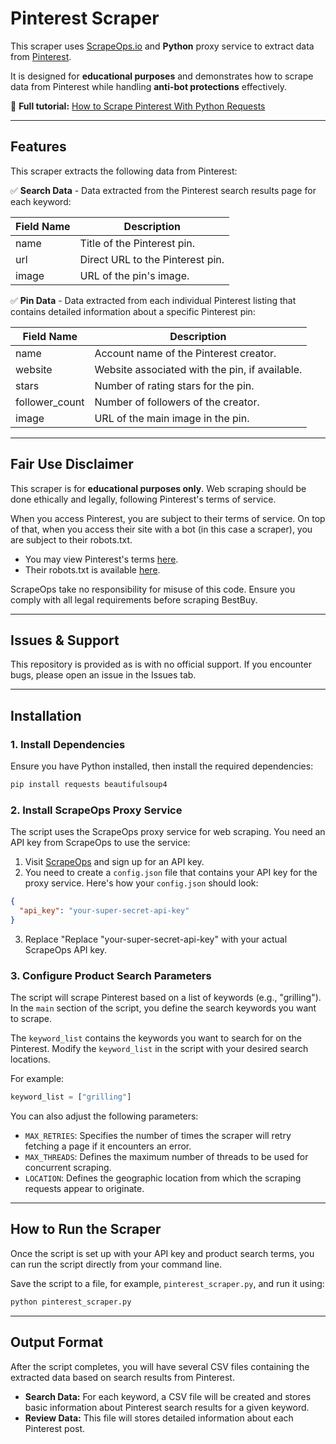 # Pinterest Scraper  

This scraper uses [ScrapeOps.io](https://scrapeops.io/) and **Python** proxy service to extract data from [Pinterest](https://play.google.com/store/).

It is designed for **educational purposes** and demonstrates how to scrape data from Pinterest while handling **anti-bot protections** effectively.  

📖 **Full tutorial:** [How to Scrape Pinterest With Python Requests](https://scrapeops.io/python-web-scraping-playbook/python-scrape-pinterest/)

---

## Features  

This scraper extracts the following data from Pinterest:


✅ **Search Data** - Data extracted from the Pinterest search results page for each keyword: 

| Field Name | Description |
|------------|-------------|
| name  | Title of the Pinterest pin. |
| url   | Direct URL to the Pinterest pin. |
| image | URL of the pin's image. |


✅ **Pin Data** - Data extracted from each individual Pinterest listing that contains detailed information about a specific Pinterest pin:

| Field Name        | Description |
|------------------|-------------|
| name          | Account name of the Pinterest creator. |
| website       | Website associated with the pin, if available. |
| stars         | Number of rating stars for the pin. |
| follower_count| Number of followers of the creator. |
| image         | URL of the main image in the pin. |




---

## Fair Use Disclaimer
This scraper is for **educational purposes only**. Web scraping should be done ethically and legally, following Pinterest's terms of service.

When you access Pinterest, you are subject to their terms of service. On top of that, when you access their site with a bot (in this case a scraper), you are subject to their robots.txt.

- You may view Pinterest's terms [here](https://policy.pinterest.com/en/terms-of-service). 
- Their robots.txt is available [here](https://www.pinterest.com/robots.txt).

ScrapeOps take no responsibility for misuse of this code. Ensure you comply with all legal requirements before scraping BestBuy.

---

## Issues & Support
This repository is provided as is with no official support. If you encounter bugs, please open an issue in the Issues tab.

---

## Installation  

### 1. Install Dependencies  
Ensure you have Python installed, then install the required dependencies:  

```bash
pip install requests beautifulsoup4
```

### 2.  Install ScrapeOps Proxy Service
The script uses the ScrapeOps proxy service for web scraping. You need an API key from ScrapeOps to use the service:

1. Visit [ScrapeOps](https://scrapeops.io/) and sign up for an API key.
2. You need to create a `config.json` file that contains your API key for the proxy service. Here's how your `config.json` should look:

```json
{
  "api_key": "your-super-secret-api-key"
}
```

3. Replace "Replace "your-super-secret-api-key" with your actual ScrapeOps API key.




### 3. Configure Product Search Parameters
The script will scrape Pinterest based on a list of keywords (e.g., "grilling"). In the `main` section of the script, you define the search keywords you want to scrape. 

The `keyword_list` contains the keywords you want to search for on the Pinterest. Modify the `keyword_list` in the script with your desired search locations.

For example:

```python
keyword_list = ["grilling"]
```

You can also adjust the following parameters:

- `MAX_RETRIES`: Specifies the number of times the scraper will retry fetching a page if it encounters an error.
- `MAX_THREADS`: Defines the maximum number of threads to be used for concurrent scraping.
- `LOCATION`: Defines the geographic location from which the scraping requests appear to originate.

---

## How to Run the Scraper
Once the script is set up with your API key and product search terms, you can run the script directly from your command line.

Save the script to a file, for example, `pinterest_scraper.py`, and run it using:


```bash
python pinterest_scraper.py
```

---

## Output Format
After the script completes, you will have several CSV files containing the extracted data based on search results from Pinterest.

- **Search Data:** For each keyword, a CSV file will be created and stores basic information about Pinterest search results for a given keyword.
- **Review Data:** This file will stores detailed information about each Pinterest post.
